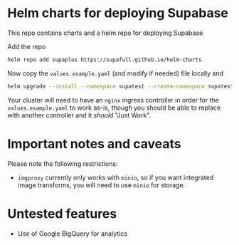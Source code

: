 # Helm charts for deploying Supabase

This repo contains charts and a helm repo for deploying Supabase

Add the repo

```bash
helm repo add supaplus https://supafull.github.io/helm-charts
```

Now copy the `values.example.yaml` (and modify if needed) file locally and

```bash
helm upgrade --install --namespace supatest --create-namespace supatest supaplus/supabase -f values.example.yaml
```

Your cluster will need to have an `nginx` ingress controller in order for the `values.example.yaml` to work as-is, though you should be able to replace with another controller and it *should* "Just Work".


# Important notes and caveats

Please note the following restrictions:
- `imgproxy` currently only works with `minio`, so if you want integrated image transforms, you will need to use `minio` for storage.

# Untested features
- Use of Google BigQuery for analytics